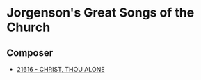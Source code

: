 # Jorgenson's Great Songs of the Church

## Composer

- [21616 - CHRIST, THOU ALONE](/hymns/21616.md)

